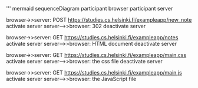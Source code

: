 ''' mermaid
sequenceDiagram
participant browser
participant server


 browser->>server: POST https://studies.cs.helsinki.fi/exampleapp/new_note
 activate server
 server-->>browser: 302
 deactivate server

 browser->>server: GET https://studies.cs.helsinki.fi/exampleapp/notes
 activate server
 server-->>browser: HTML document
 deactivate server

 browser->>server: GET https://studies.cs.helsinki.fi/exampleapp/main.css
 activate server
 server-->>browser: the css file
 deactivate server

 browser->>server: GET https://studies.cs.helsinki.fi/exampleapp/main.js
 activate server
 server-->>browser: the JavaScript file
```
